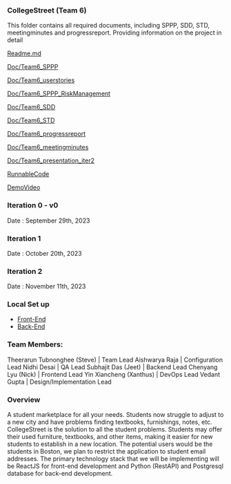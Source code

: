 ### CollegeStreet (Team 6)
This folder contains all required documents, including SPPP, SDD, STD, meetingminutes and progressreport.
Providing information on the project in detail

[Readme.md](https://github.com/BUMETCS673/CS673F23TEAM6/blob/main/doc/Readme.md)

[Doc/Team6_SPPP](https://github.com/BUMETCS673/CS673F23TEAM6/blob/main/doc/IT2/Team6_SPPP%20(v2).pdf)

[Doc/Team6_userstories](https://github.com/BUMETCS673/CS673F23TEAM6/blob/main/doc/IT2/Team6_userstories%20(updated).pdf)

[Doc/Team6_SPPP_RiskManagement](https://github.com/BUMETCS673/CS673F23TEAM6/blob/main/doc/Team6_SPPP_RiskManagement.xlsx)

[Doc/Team6_SDD](https://github.com/BUMETCS673/CS673F23TEAM6/blob/main/doc/IT2/Team6_SDD%20(updated).pdf)

[Doc/Team6_STD](https://github.com/BUMETCS673/CS673F23TEAM6/blob/main/doc/IT2/Team6_STD.pdf)

[Doc/Team6_progressreport](https://github.com/BUMETCS673/CS673F23TEAM6/blob/main/doc/Team6_ProgressReport%20(updated).xlsx)

[Doc/Team6_meetingminutes](https://github.com/BUMETCS673/CS673F23TEAM6/blob/main/doc/IT2/Team6_MeetingMinutes%20(updated).docx)

[Doc/Team6_presentation_iter2](https://github.com/BUMETCS673/CS673F23TEAM6/blob/main/doc/IT2/Team6_presentation_iter2.pdf)

[RunnableCode](https://github.com/BUMETCS673/CS673F23TEAM6/tree/main/code)

[DemoVideo](https://github.com/BUMETCS673/CS673F23TEAM6/blob/main/demo/Iteration2_demo.mov)



### Iteration 0 - v0
Date : September 29th, 2023

### Iteration 1
Date : October 20th, 2023

### Iteration 2
Date : November 11th, 2023

### Local Set up
 - [Front-End](https://github.com/BUMETCS673/CS673F23TEAM6/blob/main/code/web-app/Readme.md)
 - [Back-End](https://github.com/BUMETCS673/CS673F23TEAM6/blob/main/code/server/README.md)

### Team Members:
Theerarun Tubnonghee (Steve) | Team Lead
Aishwarya Raja | Configuration Lead
Nidhi Desai | QA Lead
Subhajit Das (Jeet) | Backend Lead
Chenyang Lyu (Nick) | Frontend Lead
Yin Xiancheng (Xanthus) | DevOps Lead
Vedant Gupta | Design/Implementation Lead

### Overview 
A student marketplace for all your needs. Students now struggle to adjust to a new city and have problems finding textbooks, furnishings, notes, etc. 
CollegeStreet is the solution to all the student problems. Students may offer their used furniture, textbooks, and other items, making it easier for new students to establish in a new location. 
The potential users would be the students in Boston, we plan to restrict the application to student email addresses. 
The primary technology stack that we will be implementing will be ReactJS for front-end development and Python (RestAPI) and Postgresql database for back-end development. 

